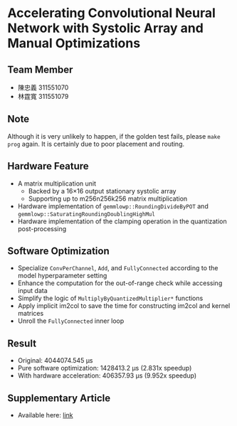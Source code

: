 # Accelerating Convolutional Neural Network with Systolic Array and Manual Optimizations

## Team Member
+ 陳忠義 311551070
+ 林霆寬 311551079

## Note

Although it is very unlikely to happen, if the golden test fails, please `make prog` again. It is certainly due to poor placement and routing.

## Hardware Feature
+ A matrix multiplication unit
  + Backed by a 16×16 output stationary systolic array
  + Supporting up to m256n256k256 matrix multiplication
+ Hardware implementation of `gemmlowp::RoundingDivideByPOT` and `gemmlowp::SaturatingRoundingDoublingHighMul`
+ Hardware implementation of the clamping operation in the quantization post-processing

## Software Optimization
+ Specialize `ConvPerChannel`, `Add`, and `FullyConnected` according to the model hyperparameter setting
+ Enhance the computation for the out-of-range check while accessing input data
+ Simplify the logic of `MultiplyByQuantizedMultiplier*` functions
+ Apply implicit im2col to save the time for constructing im2col and kernel matrices
+ Unroll the `FullyConnected` inner loop

## Result
+ Original: 4044074.545 μs
+ Pure software optimization: 1428413.2 μs (2.831x speedup)
+ With hardware acceleration: 406357.93 μs (9.952x speedup)

## Supplementary Article
+ Available here: [link](https://yeecy.medium.com/在-cfu-playground-上加速-mlperf-tiny-影像分類模型-0-前言-a65b0c3a6a6b)
